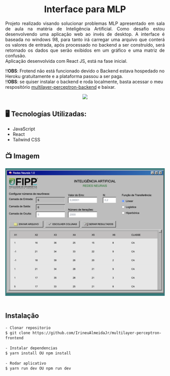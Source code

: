 <h1 align="center">Interface para MLP </h1>
<p align="justify">Projeto realizado visando solucionar problemas MLP apresentado em sala de aula na matéria de Inteligência Artificial. Como desafio estou desenvolvendo uma aplicação web ao invés de desktop. A interface é baseada no windows 98, para tanto irá carregar uma arquivo que conterá os valores de entrada, após processado no backend a ser construído, será retornado os dados que serão exibidos em um gráfico e uma matriz de confusão. </br>
Aplicação desenvolvida com React JS, está na fase inicial.
</p>

‼️**OBS**: Frotend não está funcionado devido o Backend estava hospedado no Heroku gratuitamente e a plataforma passou a ser paga. </br>
‼️**OBS**: se quiser instalar o backend e roda localmente, basta acessar o meu respositório [multilayer-perceptron-backend](https://github.com/IrineuAlmeidaJr/multilayer-perceptron-backend) e baixar.

<p align="center">
<img src="http://img.shields.io/static/v1?label=STATUS&message=EM%20DESENVOLVIMENTO&color=GREEN&style=for-the-badge"/>
</p>


## 🖥️ Tecnologías Utilizadas:

- JavaScript </br>
- React </br>
- Tailwind CSS 


## 📺 Imagem
<div>
  <img src="https://raw.githubusercontent.com/IrineuAlmeidaJr/multilayer-perceptron-frontend/main/screen/tela.png"  width="600" />
</div>
</br>
 
## Instalação

    - Clonar repositorio
    $ git clone https://github.com/IrineuAlmeidaJr/multilayer-perceptron-frontend

    - Instalar dependencias
    $ yarn install OU npm install

    - Rodar aplicativo
    $ yarn run dev OU npm run dev
    
  
